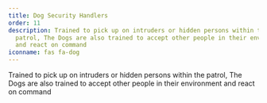 ```yaml
---
title: Dog Security Handlers
order: 11
description: Trained to pick up on intruders or hidden persons within the
  patrol, The Dogs are also trained to accept other people in their environment
  and react on command
iconname: fas fa-dog
---
```

Trained to pick up on intruders or hidden persons within the patrol, The Dogs are also trained to accept other people in their environment and react on command